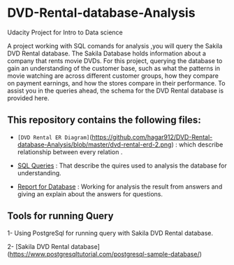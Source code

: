 # DVD-Rental-database-Analysis
Udacity Project for Intro to Data science

A project working with SQL comands for analysis ,you will query the Sakila DVD Rental database. 
The Sakila Database holds information about a company that rents movie DVDs. For this project, querying the database to gain an understanding of the customer base, such as what the patterns in movie watching are across different customer groups, how they compare on payment earnings, and how the stores compare in their performance. 
To assist you in the queries ahead, the schema for the DVD Rental database is provided here.

## This repository contains the following files:
 
 * `[DVD Rental ER Diagram]`(https://github.com/hagar912/DVD-Rental-database-Analysis/blob/master/dvd-rental-erd-2.png) :
 which describe relationship between every relation .
 
 * [SQL Queries](https://github.com/hagar912/DVD-Rental-database-Analysis/blob/master/quires.txt) :
       That describe the quires used to analysis the database for understanding.
 
 * [Report for Database](https://github.com/hagar912/DVD-Rental-database-Analysis/blob/master/report.pdf) :
       Working for analysis the result from answers and giving an explain about the answers for questions.
 
 ## Tools for running Query 
 1- Using PostgreSql for running query with Sakila DVD Rental database.
 
 2- [Sakila DVD Rental database] (https://www.postgresqltutorial.com/postgresql-sample-database/)
